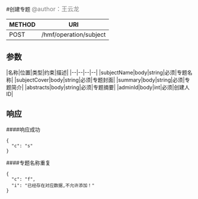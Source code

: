
#创建专题
<font color="gray" size="3">@author：王云龙</font>

|METHOD|URI|
|--|--|
|POST|/hmf/operation/subject|

## 参数

|名称|位置|类型|约束|描述|
|--|--|--|--|
|subjectName|body|string|必须|专题名称|
|subjectCover|body|string|必须|专题封面|
|summary|body|string|必须|专题简介|
|abstracts|body|string|必须|专题摘要|
|adminId|body|int|必须|创建人ID|

## 响应
####响应成功
```
{
  "c": "s"
}
```
####专题名称重复
```
{
  "c": "f",
  "i": "已经存在对应数据,不允许添加！"
}
```